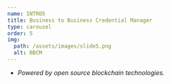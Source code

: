 ```yaml
---
name: INTRO5
title: Business to Business Credential Manager
type: carousel
order: 5
img:
  path: /assets/images/slide5.png
  alt: BBCM
---
```

- *Powered by open source blockchain technologies.*
